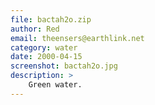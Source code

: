 ```yaml
---
file: bactah2o.zip
author: Red
email: theensers@earthlink.net
category: water
date: 2000-04-15
screenshot: bactah2o.jpg
description: >
    Green water.
---
```

